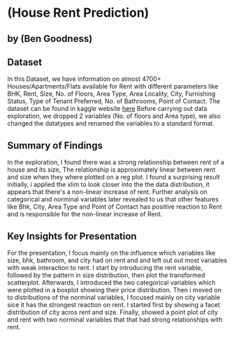 # (House Rent Prediction)
## by (Ben Goodness)


## Dataset

In this Dataset, we have information on almost 4700+ Houses/Apartments/Flats 
available for Rent with different parameters like BHK, Rent, Size, No. of 
Floors, Area Type, Area Locality, City, Furnishing Status, Type of Tenant Preferred,
No. of Bathrooms, Point of Contact. The dataset can be found in kaggle website 
[here](https://www.kaggle.com/datasets/iamsouravbanerjee/house-rent-prediction-dataset)
Before carrying out data exploration, we dropped 2 variables (No. of floors and
Area type), we also changed the datatypes and renamed the variables to a standard format.

## Summary of Findings

In the exploration, I found there was a strong relationship between rent of a house and
its size, The relationship is approximately linear between rent and size when they where 
plotted on a reg plot. I found a surprising result initially, i applied the xlim to look 
closer into the the data distribution, it appears that there's a non-linear increase of 
rent. Further analysis on categorical and norminal variables later revealed to us that 
other features like Bhk, City, Area Type and Point of Contact has positive reaction to 
Rent and is responsible for the non-linear increase of Rent.

## Key Insights for Presentation

For the presentation, I focus mainly on the influence which variables like size, bhk, 
bathroom, and city had on rent and and left out out most variables with weak interaction 
to rent. I start by introducing the rent variable, followed by the pattern in size distribution, 
then plot the transformed scatterplot.
Afterwards, I introduced the two categorical variables which were plotted in a boxplot showing 
their price distribution. Then i moved on to distributions of the norminal variables, I focused 
mainly on city variable sice it has the strongest reaction on rent. I started first by showing a 
facet distribution of city acros rent and size. Finally, showed a point plot of city and rent with 
two norminal variables that that had strong relationships with rent.